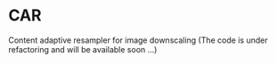 # CAR
Content adaptive resampler for image downscaling
(The code is under refactoring and will be available soon ...)
